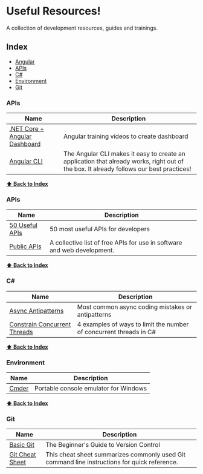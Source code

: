 # Useful Resources!

A collection of development resources, guides and trainings.

## Index

* [Angular](#angular)
* [APIs](#apis)
* [C\#](#c\#)
* [Environment](#environment)
* [Git](#git)


### APIs
| Name | Description |
|---|---|
| [.NET Core + Angular Dashboard](https://www.youtube.com/playlist?list=PL3_YUnRN3Uhh5vywsT75JbQsB8eBpwm1y) | Angular training videos to create dashboard |
| [Angular CLI](https://cli.angular.io/) | The Angular CLI makes it easy to create an application that already works, right out of the box. It already follows our best practices! |


**[⬆ Back to Index](#index)**
### APIs
| Name | Description |
|---|---|
| [50 Useful APIs](https://www.computersciencezone.org/50-most-useful-apis-for-developers/) | 50 most useful APIs for developers |
| [Public APIs](https://github.com/public-apis/public-apis) | A collective list of free APIs for use in software and web development. |


**[⬆ Back to Index](#index)**
### C\#
| Name | Description |
|---|---|
| [Async Antipatterns](https://markheath.net/post/async-antipatterns) | Most common async coding mistakes or antipatterns |
| [Constrain Concurrent Threads](https://markheath.net/post/constraining-concurrent-threads-csharp) | 4 examples of ways to limit the number of concurrent threads in C\# |


**[⬆ Back to Index](#index)**
### Environment
| Name | Description |
|---|---|
| [Cmder](https://cmder.net/) | Portable console emulator for Windows |


**[⬆ Back to Index](#index)**
### Git
| Name | Description |
|---|---|
| [Basic Git](https://medium.com/better-programming/basic-git-github-cheat-sheet-fa020831cb35) | The Beginner's Guide to Version Control|
| [Git Cheat Sheet](https://github.github.com/training-kit/downloads/github-git-cheat-sheet.pdf) | This cheat sheet summarizes commonly used Git command line instructions for quick reference.|
